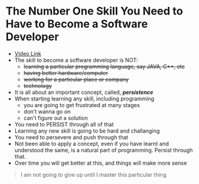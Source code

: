# The Number One Skill You Need to Have to Become a Software Developer

- [Video Link](https://www.youtube.com/watch?v=vsg5P40x8xo)
- The skill to become a software developer is NOT:
  - ~~learning a particular programming language, say JAVA, C++, etc~~
  - ~~having better hardware/computer~~
  - ~~working for a particular place or company~~
  - ~~technology~~
- It is all about an important concept, called, **_persistence_**
- When starting learning any skill, including programming
  - you are going to get frustrated at many stages
  - don't wanna go on
  - can't figure out a solution
- You need to PERSIST through all of that
- Learning any new skill is going to be hard and challanging
- You need to persevere and push through that
- Not been able to apply a concept, even if you have learnt and understood the same, is a natural part of programming. Persist through that.
- Over time you will get better at this, and things will make more sense

> I am not going to give up until I master this particular thing
